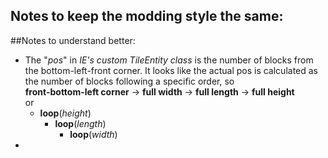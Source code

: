 ## Notes to keep the modding style the same:

##Notes to understand better:
* The "*pos*" in *IE's custom TileEntity class* is the number of blocks from the
bottom-left-front corner. It looks like the actual pos is calculated as the number
of blocks following a specific order, so  
**front-bottom-left corner** &rarr; **full width** &rarr; **full length** &rarr;
**full height**  
or  
    * **loop**(*height*)  
       * **loop**(*length*)  
          * **loop**(*width*)
*